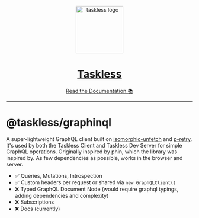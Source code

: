 <!-- Banner -->
<p align="center">
  <a href="https://taskless.io">
    <img alt="taskless logo" height="128" src="https://raw.githubusercontent.com/taskless/taskless/main/.github/resources/taskless.png">
    <h1 align="center">Taskless</h1>
  </a>
</p>

<!-- Docs -->
<p align="center">
  <a aria-label="taskless documentation" href="https://taskless.io/docs">Read the Documentation 📚</a>
</p>

---

# @taskless/graphinql

A super-lightweight GraphQL client built on [isomorphic-unfetch](https://www.npmjs.com/package/isomorphic-unfetch) and [p-retry](https://github.com/sindresorhus/p-retry). It's used by both the Taskless Client and Taskless Dev Server for simple GraphQL operations. Originally inspired by phin, which the library was inspired by. As few dependencies as possible, works in the browser and server.

- ✅ Queries, Mutations, Introspection
- ✅ Custom headers per request or shared via `new GraphQLClient()`
- ❌ Typed GraphQL Document Node (would require graphql typings, adding dependencies and complexity)
- ❌ Subscriptions
- ❌ Docs (currently)
